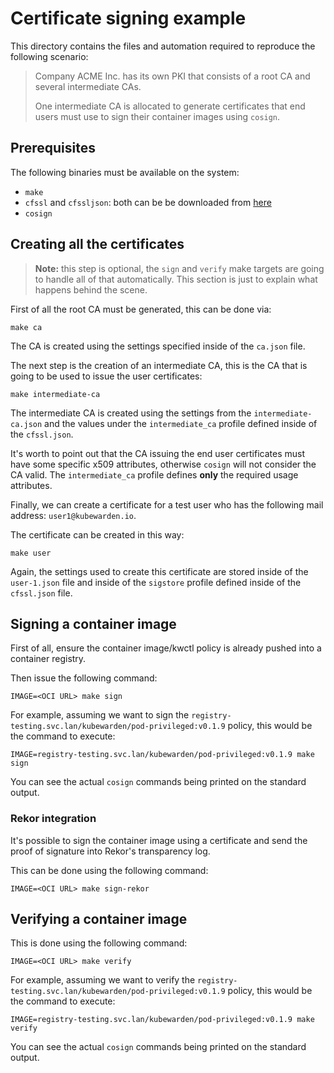 # Certificate signing example

This directory contains the files and automation required to reproduce the
following scenario:

> Company ACME Inc. has its own PKI that consists of a
> root CA and several intermediate CAs.
>
> One intermediate CA is allocated to generate certificates that end users
> must use to sign their container images using `cosign`.

## Prerequisites

The following binaries must be available on the system:

* `make`
* `cfssl` and `cfssljson`: both can be be downloaded from [here](https://github.com/cloudflare/cfssl/releases)
* `cosign`

## Creating all the certificates

> **Note:** this step is optional, the `sign` and `verify` make targets
> are going to handle all of that automatically. This section is just to
> explain what happens behind the scene.

First of all the root CA must be generated, this can be done via:

```console
make ca
```

The CA is created using the settings specified inside of the `ca.json` file.

The next step is the creation of an intermediate CA, this is the
CA that is going to be used to issue the user certificates:

```console
make intermediate-ca
```

The intermediate CA is created using the settings from the `intermediate-ca.json`
and the values under the `intermediate_ca` profile defined inside of the `cfssl.json`.

It's worth to point out that the CA issuing the end user certificates must have
some specific x509 attributes, otherwise `cosign` will not consider the CA valid.
The `intermediate_ca` profile defines **only** the required usage attributes.

Finally, we can create a certificate for a test user who has the following
mail address: `user1@kubewarden.io`.

The certificate can be created in this way:

```console
make user
```

Again, the settings used to create this certificate are stored inside of the
`user-1.json` file and inside of the `sigstore` profile defined inside of the
`cfssl.json` file.

## Signing a container image

First of all, ensure the container image/kwctl policy is already pushed into
a container registry.

Then issue the following command:

```console
IMAGE=<OCI URL> make sign
```

For example, assuming we want to sign the `registry-testing.svc.lan/kubewarden/pod-privileged:v0.1.9`
policy, this would be the command to execute:

```console
IMAGE=registry-testing.svc.lan/kubewarden/pod-privileged:v0.1.9 make sign
```

You can see the actual `cosign` commands being printed on the standard output.

### Rekor integration

It's possible to sign the container image using a certificate and send the proof of
signature into Rekor's transparency log.

This can be done using the following command:

```console
IMAGE=<OCI URL> make sign-rekor
```

## Verifying a container image

This is done using the following command:

```console
IMAGE=<OCI URL> make verify
```

For example, assuming we want to verify the `registry-testing.svc.lan/kubewarden/pod-privileged:v0.1.9`
policy, this would be the command to execute:

```console
IMAGE=registry-testing.svc.lan/kubewarden/pod-privileged:v0.1.9 make verify
```

You can see the actual `cosign` commands being printed on the standard output.
